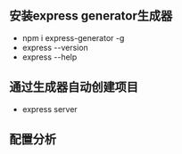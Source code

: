 ## 安装express generator生成器
- npm i express-generator -g
- express --version
- express --help

## 通过生成器自动创建项目
- express server

## 配置分析
